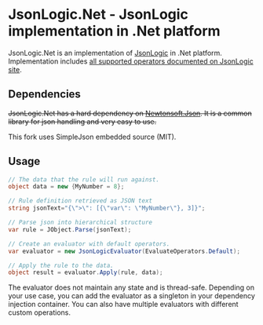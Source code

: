 # JsonLogic.Net - JsonLogic implementation in .Net platform

JsonLogic.Net is an implementation of [JsonLogic](http://jsonlogic.com/) in .Net platform. Implementation includes [all supported operators documented on JsonLogic site](http://jsonlogic.com/operations.html).

## Dependencies

~~JsonLogic.Net has a hard dependency on [Newtonsoft.Json](https://www.nuget.org/packages/Newtonsoft.Json/). It is a common library for json handling and very easy to use.~~

This fork uses SimpleJson embedded source (MIT).

## Usage

```csharp
// The data that the rule will run against. 
object data = new {MyNumber = 8};

// Rule definition retrieved as JSON text
string jsonText="{\">\": [{\"var\": \"MyNumber\"}, 3]}";

// Parse json into hierarchical structure
var rule = JObject.Parse(jsonText);

// Create an evaluator with default operators.
var evaluator = new JsonLogicEvaluator(EvaluateOperators.Default);

// Apply the rule to the data.
object result = evaluator.Apply(rule, data);
```

The evaluator does not maintain any state and is thread-safe. Depending on your use case, you can add the evaluator as a singleton in your dependency injection container. You can also have multiple evaluators with different custom operations.
